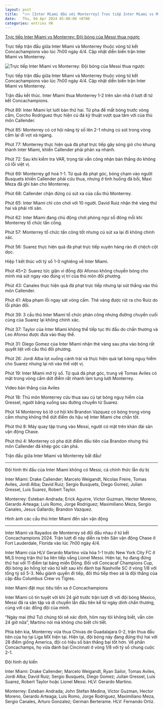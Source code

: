 ```yaml
---
layout: post
title:  "🔥🔥 [Inter Miami đấu với Monterrey] Trực tiếp Inter Miami vs Monterrey: Đội bóng của Messi thua ngược"
date:   Thu, 04 Apr 2024 05:00:00 +0700
categories: entries VN
---
```

[Trực tiếp Inter Miami vs Monterrey: Đội bóng của Messi thua ngược](https://webthethao.vn/bong-da-quoc-te/truc-tiep-inter-miami-vs-monterrey-cho-doi-song-tau-messi-suarez-JkV9haxIg.htm)

Trực tiếp trận đấu giữa Inter Miami và Monterrey thuộc vòng tứ kết Concachampions vào lúc 7h00 ngày 4/4. Cập nhật diễn biến trận Inter Miami vs Monterrey.

![Trực tiếp Inter Miami vs Monterrey: Đội bóng của Messi thua ngược](https://cdnmedia.webthethao.vn/thumb/720-405/uploads/2024-04-03/inter-miami-monterey.jpg)

Trực tiếp trận đấu giữa Inter Miami và Monterrey thuộc vòng tứ kết Concachampions vào lúc 7h00 ngày 4/4. Cập nhật diễn biến trận Inter Miami vs Monterrey.

Trận đấu kết thúc. Inter Miami thua Monterrey 1-2 trên sân nhà ở lượt đi tứ kết Concachampions.

Phút 89: Inter Miami lọt lưới bàn thứ hai. Từ pha để mất bóng trước vòng cấm, Corcho Rodriguez thực hiện cú đá kỹ thuật vượt qua tầm với của thủ môn Callender.

Phút 85: Monterrey có cơ hội nâng tỷ số lên 2-1 nhưng cú sút trong vòng cấm lại đi vọt xà ngang.

Phút 77: Monterrey thực hiện quả đá phạt trực tiếp gây sóng gió cho khung thành Inter Miami, khiến Callender phải phản xạ nhanh.

Phút 72: Sau khi kiểm tra VAR, trọng tài vẫn công nhận bàn thắng do không có lỗi việt vị.

Phút 69: Monterrey gỡ hoà 1-1. Từ quả đá phạt góc, bóng chạm vào người Busquets khiến Callender phải cứu thua, nhưng ở tình huống đá bồi, Maxi Meza đã ghi bàn cho Monterrey.

Phút 68: Callender chặn đứng cú sút xa của cầu thủ Monterrey.

Phút 65: Inter Miami chỉ còn chơi với 10 người. David Ruiz nhận thẻ vàng thứ hai và phải rời sân.

Phút 62: Inter Miami đang chủ động chơi phòng ngự số đông mỗi khi Monterrey tổ chức tấn công.

Phút 57: Monterrey tổ chức tấn công tốt nhưng cú sút xa lại đi không chính xác.

Phút 56: Suarez thực hiện quả đá phạt trực tiếp xuyên hàng rào đi chệch cột dọc.

Hiệp 1 kết thúc với tỷ số 1-0 nghiêng về Inter Miami.

Phút 45+2: Suarez tức giận vì đồng đội Afonso không chuyền bóng cho mình mà sút ngay vào đúng vị trí của thủ môn đối phương.

Phút 43: Canales thực hiện quả đá phạt trực tiếp nhưng lại sút thẳng vào thủ môn Callender.

Phút 41: Alba phạm lỗi ngay sát vòng cấm. Thẻ vàng được rút ra cho Ruiz do lỗi phản đối.

Phút 39: 3 cầu thủ Inter Miami tổ chức phản công nhưng đường chuyền cuối cùng của Suarez lại không chính xác.

Phút 37: Taylor của Inter Miami không thể tiếp tục thi đấu do chấn thương và Leo Afonso được đưa vào thay thế.

Phút 31: Diego Gomez của Inter Miami nhận thẻ vàng sau pha vào bóng rất quyết liệt với cầu thủ đối phương.

Phút 26: Jordi Alba lọt xuống cánh trái và thực hiện quả tạt bóng nguy hiểm cho Suarez nhưng lại rơi vào thế việt vị.

Phút 19: Inter Miami mở tỷ số. Từ quả đá phạt góc, trung vệ Tomas Aviles có mặt trong vòng cấm dứt điểm rất nhanh làm tung lưới Monterrey.

Video bàn thắng của Aviles

Phút 18: Thủ môn Monterrey cứu thua sau cú tạt bóng nguy hiểm của Gressel, người băng xuống sau đường chuyền từ Suarez.

Phút 14 Monterrey bỏ lỡ cơ hội khi Brandon Vazquez có bóng trong vòng cấm nhưng không thể dứt điểm do hậu vệ Inter Miami che chắn tốt.

Phút thứ 8: Máy quay tập trung vào Messi, người có mặt trên khán đài sân vận động Chase.

Phút thứ 4: Monterrey có pha dứt điểm đầu tiên của Brandon nhưng thủ môn Callender đã khép góc cản phá.

Trận đấu giữa Inter Miami và Monterrey bắt đầu!

***

Đội hình thi đấu của Inter Miami không có Messi, cả chính thức lẫn dự bị

Inter Miami: Drake Callender; Marcelo Weigandt, Nicolas Freire, Tomas Aviles, Jordi Alba; David Ruiz; Sergio Busquets, Diego Gomez; Julian Gressel, Luis Suarez, Robert Taylor.

Monterrey: Esteban Andrada; Erick Aguirre, Victor Guzman, Hector Moreno, Gerardo Arteaga; Luis Romo, Jorge Rodriguez; Maximiliano Meza, Sergio Canales, Jesus Gallardo; Brandon Vazquez.

Hình ảnh các cầu thủ Inter Miami đến sân vận động

***

Inter Miami và Rayados de Monterrey sẽ đối đầu nhau ở tứ kết Concachampions 2024. Trận lượt đi này diễn ra trên Sân vận động Chase ở Fort Lauderdale, Florida vào lúc 7h00 ngày 4/4.

Inter Miami của HLV Gerardo Martino vừa hòa 1-1 trước New York City FC ở MLS trong trận thứ ba liên tiếp vắng Lionel Messi. Hiện tại, họ đang đứng thứ hai với 11 điểm tại bảng miền Đông. Đối với Concacaf Champions Cup, đội bóng áo hồng lọt vào tứ kết sau khi đánh bại Nashville SC ở vòng 1/8 với tổng tỷ số 5-3. Nếu giành quyền đi tiếp, đối thủ tiếp theo sẽ là đội thắng của cặp đấu Columbus Crew vs Tigres.

Inter Miami đặt mục tiêu tiến xa ở Concachampions

Inter Miami có tin tuyệt vời khi 24 giờ trước trận lượt đi với đội bóng Mexico, Messi đã ra sân tập và di chuyển lần đầu tiên kể từ ngày dính chấn thương, cùng với các đồng đội của mình.

“Ngày mai (thứ Tư) chúng tôi sẽ xác định, hôm nay tôi không biết, vẫn còn 24 giờ nữa”, Martino nói mà không cho biết chi tiết.

Phía bên kia, Monterrey vừa thua Chivas de Guadalajara 0-2, trận thua đầu tiên của họ tại Liga MX hiện tại. Hiện tại, đội bóng này đang đứng thứ hai với 28 điểm giống America, đội có hiệu số bàn thắng bại tốt hơn. Về phần Concachamps, họ vừa đánh bại Cincinnati ở vòng 1/8 với tỷ số chung cuộc 2-1.

Đội hình dự kiến

Inter Miami: Drake Callender; Marcelo Weigandt, Ryan Sailor, Tomas Aviles, Jordi Alba; David Ruiz; Sergio Busquets, Diego Gomez; Julian Gressel, Luis Suarez, Robert Taylor hoặc Lionel Messi. HLV: Gerardo Martino.

Monterrey: Esteban Andrada; John Stefan Medina, Víctor Guzman, Hector Moreno, Gerardo Arteaga; Luis Romo, Jorge Rodriguez, Maximiliano Meza, Sergio Canales, Arturo Gonzalez; German Berterame. HLV: Fernando Ortiz.

